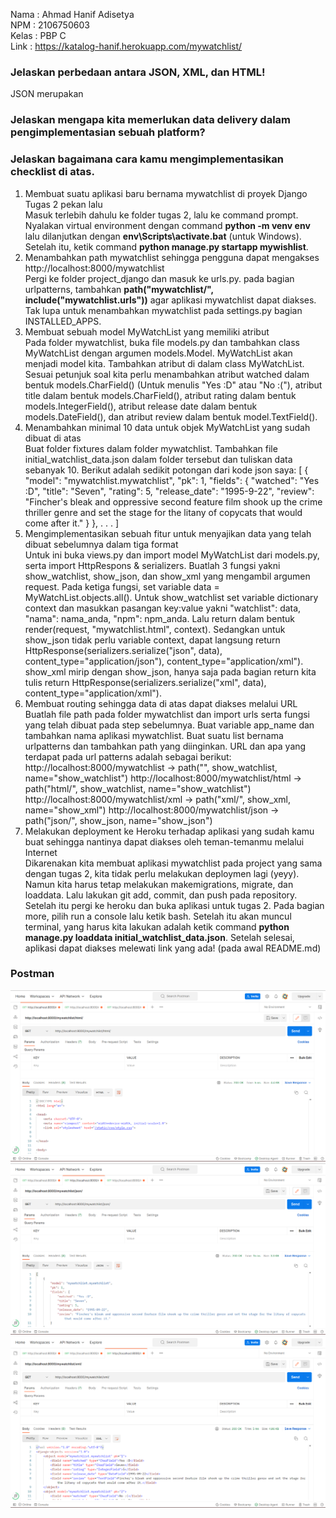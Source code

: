 Nama    : Ahmad Hanif Adisetya<br>
NPM     : 2106750603<br>
Kelas   : PBP C<br>
Link    : https://katalog-hanif.herokuapp.com/mywatchlist/

### Jelaskan perbedaan antara JSON, XML, dan HTML!
JSON merupakan 

### Jelaskan mengapa kita memerlukan data delivery dalam pengimplementasian sebuah platform?

### Jelaskan bagaimana cara kamu mengimplementasikan checklist di atas.
1)  Membuat suatu aplikasi baru bernama mywatchlist di proyek Django Tugas 2 pekan lalu<br>
Masuk terlebih dahulu ke folder tugas 2, lalu ke command prompt. Nyalakan virtual environment dengan command **python -m venv env** lalu dilanjutkan dengan **env\Scripts\activate.bat** (untuk Windows). Setelah itu, ketik command **python manage.py startapp mywishlist**.
2) Menambahkan path mywatchlist sehingga pengguna dapat mengakses http://localhost:8000/mywatchlist<br>
Pergi ke folder project_django dan masuk ke urls.py. pada bagian urlpatterns, tambahkan **path("mywatchlist/", include("mywatchlist.urls"))** agar aplikasi mywatchlist dapat diakses. Tak lupa untuk menambahkan mywatchlist pada settings.py bagian INSTALLED_APPS.
3) Membuat sebuah model MyWatchList yang memiliki atribut<br>
Pada folder mywatchlist, buka file models.py dan tambahkan class MyWatchList dengan argumen models.Model. MyWatchList akan menjadi model kita. Tambahkan atribut di dalam class MyWatchList. Sesuai petunjuk soal kita perlu menambahkan atribut watched dalam bentuk models.CharField() (Untuk menulis "Yes :D" atau "No :("), atribut title dalam bentuk models.CharField(), atribut rating dalam bentuk models.IntegerField(), atribut release date dalam bentuk models.DateField(), dan atribut review dalam bentuk model.TextField().
4) Menambahkan minimal 10 data untuk objek MyWatchList yang sudah dibuat di atas<br>
Buat folder fixtures dalam folder mywatchlist. Tambahkan file initial_watchlist_data.json dalam folder tersebut dan tuliskan data sebanyak 10. Berikut adalah sedikit potongan dari kode json saya:
[
    {
        "model": "mywatchlist.mywatchlist",
        "pk": 1,
        "fields": {
            "watched": "Yes :D",
            "title": "Seven",
            "rating": 5,
            "release_date": "1995-9-22",
            "review": "Fincher's bleak and oppressive second feature film shook up the crime thriller genre and set the stage for the litany of copycats that would come after it."
        }
    },
.
.
.
]
5) Mengimplementasikan sebuah fitur untuk menyajikan data yang telah dibuat sebelumnya dalam tiga format<br>
Untuk ini buka views.py dan import model MyWatchList dari models.py, serta import HttpRespons & serializers. Buatlah 3 fungsi yakni show_watchlist, show_json, dan show_xml yang mengambil argumen request. Pada ketiga fungsi, set variable data = MyWatchList.objects.all(). Untuk show_watchlist set variable dictionary context dan masukkan pasangan key:value yakni "watchlist":  data, "nama": nama_anda, "npm": npm_anda. Lalu return dalam bentuk render(request, "mywatchlist.html", context). Sedangkan untuk show_json tidak perlu variable context, dapat langsung return HttpResponse(serializers.serialize("json", data), content_type="application/json"), content_type="application/xml"). show_xml mirip dengan show_json, hanya saja pada bagian return kita tulis return HttpResponse(serializers.serialize("xml", data), content_type="application/xml").
6)  Membuat routing sehingga data di atas dapat diakses melalui URL<br>
Buatlah file path pada folder mywatchlist dan import urls serta fungsi yang telah dibuat pada step sebelumnya. Buat variable app_name dan tambahkan nama aplikasi mywatchlist. Buat suatu list bernama urlpatterns dan tambahkan path yang diinginkan. URL dan apa yang terdapat pada url patterns adalah sebagai berikut:
http://localhost:8000/mywatchlist -> path("", show_watchlist, name="show_watchlist")
http://localhost:8000/mywatchlist/html -> path("html/", show_watchlist, name="show_watchlist")
http://localhost:8000/mywatchlist/xml -> path("xml/", show_xml, name="show_xml")
http://localhost:8000/mywatchlist/json -> path("json/", show_json, name="show_json")
7) Melakukan deployment ke Heroku terhadap aplikasi yang sudah kamu buat sehingga nantinya dapat diakses oleh teman-temanmu melalui Internet<br>
Dikarenakan kita membuat aplikasi mywatchlist pada project yang sama dengan tugas 2, kita tidak perlu melakukan deploymen lagi (yeyy). Namun kita harus tetap melakukan makemigrations, migrate, dan loaddata. Lalu lakukan git add, commit, dan push pada repository. Setelah itu pergi ke heroku dan buka aplikasi untuk tugas 2. Pada bagian more, pilih run a console lalu ketik bash. Setelah itu akan muncul terminal, yang harus kita lakukan adalah ketik command **python manage.py loaddata initial_watchlist_data.json**. Setelah selesai, aplikasi dapat diakses melewati link yang ada! (pada awal README.md) 

### Postman
![](images/postman_mywatchlist_html.png)
![](images/postman_mywatchlist_json.png)
![](images/postman_mywatchlist_xml.png)